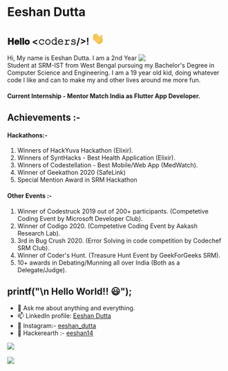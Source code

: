 # Eeshan Dutta

<h2> 𝐇𝐞𝐥𝐥𝐨 <𝚌𝚘𝚍𝚎𝚛𝚜/>! <img src="https://raw.githubusercontent.com/ABSphreak/ABSphreak/master/gifs/Hi.gif" width="30px"></h2>

<img align='right' src='https://user-images.githubusercontent.com/5713670/87202985-820dcb80-c2b6-11ea-9f56-7ec461c497c3.gif' width='200"'>

Hi, My name is Eeshan Dutta. I am a 2nd Year Student at SRM-IST from West Bengal pursuing my Bachelor's Degree in Computer Science and Engineering. I am a 19 year old kid, doing whatever code I like and can to make my and other lives around me more fun.

#### Current Internship - Mentor Match India as Flutter App Developer.

## Achievements :- 

#### Hackathons:- 
1. Winners of HackYuva Hackathon (Elixir).
2. Winners of SyntHacks - Best Health Application (Elixir).
3. Winners of Codestellation - Best Mobile/Web App (MedWatch).
4. Winner of Geekathon 2020 (SafeLink)
5. Special Mention Award in SRM Hackathon

#### Other Events :- 
1. Winner of Codestruck 2019 out of 200+ participants. (Competetive Coding Event by Microsoft Developer Club).
2. Winner of Codigo 2020. (Competetive Coding Event by Aakash Research Lab).
3. 3rd in Bug Crush 2020. (Error Solving in code competition by Codechef SRM Club).
4. Winner of Coder's Hunt. (Treasure Hunt Event by GeekForGeeks SRM).
5. 10+ awards in Debating/Munning all over India (Both as a Delegate/Judge).

## printf("\n Hello World!! 😃");
- 💬 Ask me about anything and everything.
- 📫 LinkedIn profile: [Eeshan Dutta](https://www.linkedin.com/in/eeshan-dutta-03508a1b5)
- 🔔 Instagram:- [eeshan_dutta](https://www.instagram.com/eeshan_dutta/)
- 🌱 Hackerearth :- [eeshan14](https://www.hackerearth.com/@eeshan14)

<img src='https://github-readme-stats.vercel.app/api?username=EeshanDutta007&show_icons=true&theme=dark' width='500'>


<p><img src="https://komarev.com/ghpvc/?username=EeshanDutta007&style=flat&color=e06c75&label=visitors"/></p>
